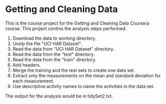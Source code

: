 # Getting and Cleaning Data
This is the course project for the Getting and Cleaning Data Coursera course. This project contins the analysis steps performed. 

1. Download the data to working directory.
2. Unzip the file "UCI HAR Dataset". 
3. Read the data from "UCI HAR Dataset" directory.
4. Read the data from the "test" directory.
5. Read the data from the "train" directory.
6. Add headers.
7. Merge the training and the test sets to create one data set.
8. Extract only the measurements on the mean and standard deviation for each measurement.
9. Use descriptive activity names to name the activities in the data set. 

The output for the analysis would be in tidySet2.txt.